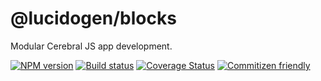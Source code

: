 # @lucidogen/blocks

Modular Cerebral JS app development.

[![NPM version][npm-image]][npm-url]
[![Build status][travis-image]][travis-url]
[![Coverage Status][coverage-image]][coverage-url]
[![Commitizen friendly][commitizen-image]][commitizen-url]

[npm-image]: https://img.shields.io/npm/v/@lucidogen/blocks.svg?style=flat
[npm-url]: https://npmjs.org/package/@lucidogen/blocks
[travis-image]: https://img.shields.io/travis/lucidogen/blocks.svg?style=flat
[travis-url]: https://travis-ci.org/lucidogen/blocks
[coverage-image]: https://img.shields.io/coveralls/github/lucidogen/blocks.svg?style=flat
[coverage-url]: https://coveralls.io/github/lucidogen/blocks
[commitizen-image]: https://img.shields.io/badge/commitizen-friendly-brightgreen.svg?style=flat
[commitizen-url]: http://commitizen.github.io/cz-cli/
